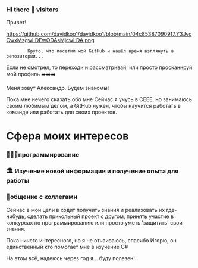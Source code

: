 ### Hi there 👋 visitors

Привет!

https://github.com/davidkoo1/davidkoo1/blob/main/04c85387090917.Y3JvcCwxMzgwLDEwODAsMjcwLDA.png

            Круто, что посетил мой GitHub и нашёл время взглянуть в репозитории...
Если не смотрел, то переходи и рассматривай, или просто просканируй мой профиль ➡️➡️➡️
            
Меня зовут Александр. Будем знакомы! 

Пока мне нечего сказать обо мне
Сейчас я учусь в CEEE, но занимаюсь своим любимым делом, а GitHub нужен, чтобы научится работать в команде или работать для своих проектов. 


<h1>Сфера моих интересов</h1>
<h3>👩🏻‍💻программирование</h3>
<h3>🏛 Изучение новой информации и получение опыта для работы</h3>
<h3>🍿общение с коллегами </h3>


Сейчас в мои цели в ходит получить знания и реализовать их где-нибудь, сделать прикольный проект с другом, принять участие в конкурсах по программированию или просто уметь 'защитить' свои знания.

Пока ничего интересного, но я не отчаиваюсь, спасибо Игорю, он единственный кто помогает мне в изучение C#

На этом всё, надеюсь через год я... буду полезен!
<!--
**davidkoo1/davidkoo1** is a ✨ _special_ ✨ repository because its `README.md` (this file) appears on your GitHub profile.

Here are some ideas to get you started:

- 🔭 I’m currently working on ...
- 🌱 I’m currently learning ...
- 👯 I’m looking to collaborate on ...
- 🤔 I’m looking for help with ...
- 💬 Ask me about ...
- 📫 How to reach me: ...
- 😄 Pronouns: ...
- ⚡ Fun fact: ...
-->
